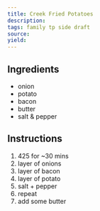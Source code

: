 ```yaml
---
title: Creek Fried Potatoes
description: 
tags: family tp side draft
source: 
yield: 
---
```

## Ingredients
- onion
- potato
- bacon
- butter
- salt & pepper

## Instructions
1. 425 for ~30 mins
2. layer of onions
3. layer of bacon
4. layer of potato
5. salt + pepper
6. repeat
7. add some butter
